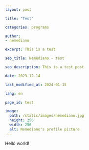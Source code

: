 ```yaml
---
layout: post

title: "Test"

categories: programs

author:
- nemediano

excerpt: This is a test

seo_title: Nemediano - test

seo_description: This is a test post

date: 2023-12-14

last_modified_at: 2024-01-15

lang: en

page_id: test

image:
  path: /static/images/nemediano.jpg
  height: 256
  width: 256
  alt: Nemediano's profile picture
---
```


Hello world!
